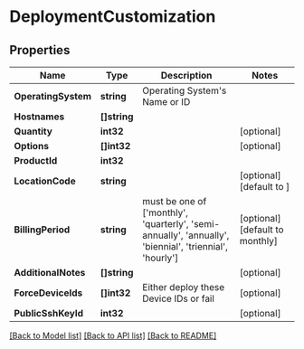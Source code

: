 # DeploymentCustomization

## Properties

Name | Type | Description | Notes
------------ | ------------- | ------------- | -------------
**OperatingSystem** | **string** | Operating System&#39;s Name or ID | 
**Hostnames** | **[]string** |  | 
**Quantity** | **int32** |  | [optional] 
**Options** | **[]int32** |  | [optional] 
**ProductId** | **int32** |  | 
**LocationCode** | **string** |  | [optional] [default to ]
**BillingPeriod** | **string** | must be one of [&#39;monthly&#39;, &#39;quarterly&#39;, &#39;semi-annually&#39;, &#39;annually&#39;, &#39;biennial&#39;, &#39;triennial&#39;, &#39;hourly&#39;] | [optional] [default to monthly]
**AdditionalNotes** | **[]string** |  | [optional] 
**ForceDeviceIds** | **[]int32** | Either deploy these Device IDs or fail | [optional] 
**PublicSshKeyId** | **int32** |  | [optional] 

[[Back to Model list]](../README.md#documentation-for-models) [[Back to API list]](../README.md#documentation-for-api-endpoints) [[Back to README]](../README.md)



